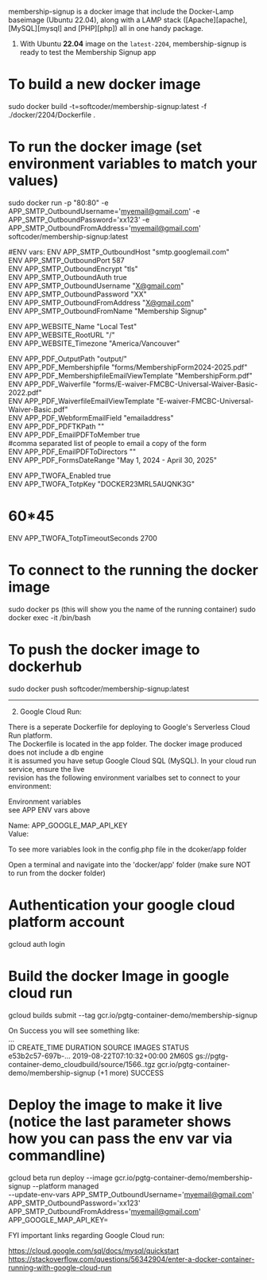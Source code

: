 membership-signup is a docker image that include the Docker-Lamp baseimage (Ubuntu 22.04), along with a LAMP stack ([Apache][apache], [MySQL][mysql] and [PHP][php]) all in one handy package.

1. With Ubuntu **22.04** image on the `latest-2204`, membership-signup is ready to test the Membership Signup app

# To build a new docker image  
sudo docker build -t=softcoder/membership-signup:latest -f ./docker/2204/Dockerfile .  

# To run the docker image (set environment variables to match your values)
sudo docker run -p "80:80" -e APP_SMTP_OutboundUsername='myemail@gmail.com' -e APP_SMTP_OutboundPassword='xx123' -e APP_SMTP_OutboundFromAddress='myemail@gmail.com' softcoder/membership-signup:latest  

#ENV vars:
ENV APP_SMTP_OutboundHost "smtp.googlemail.com"  
ENV APP_SMTP_OutboundPort 587  
ENV APP_SMTP_OutboundEncrypt "tls"  
ENV APP_SMTP_OutboundAuth true  
ENV APP_SMTP_OutboundUsername "X@gmail.com"  
ENV APP_SMTP_OutboundPassword "XX"  
ENV APP_SMTP_OutboundFromAddress "X@gmail.com"  
ENV APP_SMTP_OutboundFromName "Membership Signup"  

ENV APP_WEBSITE_Name "Local Test"  
ENV APP_WEBSITE_RootURL "/"  
ENV APP_WEBSITE_Timezone "America/Vancouver"  

ENV APP_PDF_OutputPath "output/"  
ENV APP_PDF_Membershipfile "forms/MembershipForm2024-2025.pdf"  
ENV APP_PDF_MembershipfileEmailViewTemplate "MembershipForm.pdf"  
ENV APP_PDF_Waiverfile "forms/E-waiver-FMCBC-Universal-Waiver-Basic-2022.pdf"  
ENV APP_PDF_WaiverfileEmailViewTemplate "E-waiver-FMCBC-Universal-Waiver-Basic.pdf"  
ENV APP_PDF_WebformEmailField "emailaddress"  
ENV APP_PDF_PDFTKPath ""  
ENV APP_PDF_EmailPDFToMember true  
#comma separated list of people to email a copy of the form  
ENV APP_PDF_EmailPDFToDirectors ""  
ENV APP_PDF_FormsDateRange "May 1, 2024 - April 30, 2025"  

ENV APP_TWOFA_Enabled true  
ENV APP_TWOFA_TotpKey "DOCKER23MRL5AUQNK3G"  
# 60*45  
ENV APP_TWOFA_TotpTimeoutSeconds 2700  

# To connect to the running the docker image
sudo docker ps (this will show you the name of the running container)
sudo docker exec -it /bin/bash

# To push the docker image to dockerhub  
sudo docker push softcoder/membership-signup:latest  
  
---  

2. Google Cloud Run:  

There is a seperate Dockerfile for deploying to Google's Serverless Cloud Run platform.  
The Dockerfile is located in the app folder. The docker image produced does not include a db engine  
it is assumed you have setup Google Cloud SQL (MySQL). In your cloud run service, ensure the live   
revision has the following environment varialbes set to connect to your environment:  

Environment variables  
see APP ENV vars above

Name: APP_GOOGLE_MAP_API_KEY  
Value: <your api key>  

To see more variables look in the config.php file in the dcoker/app folder  

Open a terminal and navigate into the 'docker/app' folder (make sure NOT to run from the docker folder)  

# Authentication your google cloud platform account
gcloud auth login  

# Build the docker Image in google cloud run  
gcloud builds submit --tag gcr.io/pgtg-container-demo/membership-signup  

On Success you will see something like:  
...  
ID                CREATE_TIME               DURATION SOURCE                                               IMAGES                                          STATUS  
e53b2c57-697b-... 2019-08-22T07:10:32+00:00 2M60S    gs://pgtg-container-demo_cloudbuild/source/1566..tgz gcr.io/pgtg-container-demo/membership-signup (+1 more)  SUCCESS  

# Deploy the image to make it live (notice the last parameter shows how you can pass the env var via commandline)  
gcloud beta run deploy --image gcr.io/pgtg-container-demo/membership-signup --platform managed \
       --update-env-vars APP_SMTP_OutboundUsername='myemail@gmail.com' APP_SMTP_OutboundPassword='xx123' APP_SMTP_OutboundFromAddress='myemail@gmail.com' APP_GOOGLE_MAP_API_KEY=<your api key>  

FYI important links regarding Google Cloud run:  

https://cloud.google.com/sql/docs/mysql/quickstart  
https://stackoverflow.com/questions/56342904/enter-a-docker-container-running-with-google-cloud-run  

